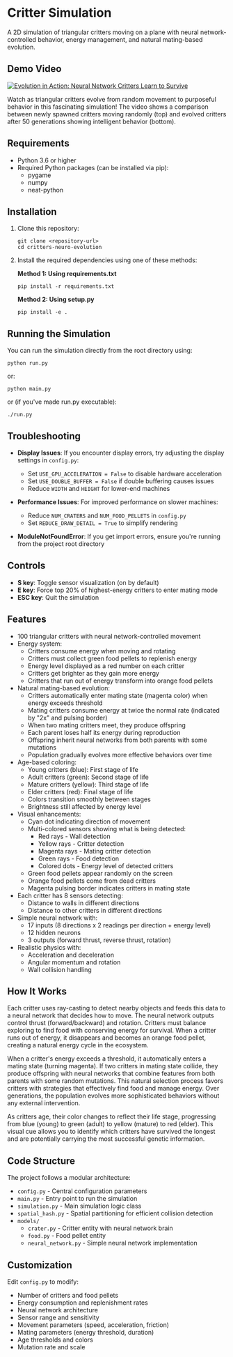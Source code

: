 # Critter Simulation

A 2D simulation of triangular critters moving on a plane with neural network-controlled behavior, energy management, and natural mating-based evolution.

## Demo Video
[![Evolution in Action: Neural Network Critters Learn to Survive](https://img.youtube.com/vi/88SG8uD1GIw/maxresdefault.jpg)](https://www.youtube.com/watch?v=88SG8uD1GIw)

Watch as triangular critters evolve from random movement to purposeful behavior in this fascinating simulation! The video shows a comparison between newly spawned critters moving randomly (top) and evolved critters after 50 generations showing intelligent behavior (bottom).

## Requirements
- Python 3.6 or higher
- Required Python packages (can be installed via pip):
  - pygame
  - numpy
  - neat-python

## Installation

1. Clone this repository:
   ```
   git clone <repository-url>
   cd critters-neuro-evolution
   ```

2. Install the required dependencies using one of these methods:

   **Method 1: Using requirements.txt**
   ```
   pip install -r requirements.txt
   ```

   **Method 2: Using setup.py**
   ```
   pip install -e .
   ```

## Running the Simulation

You can run the simulation directly from the root directory using:

```
python run.py
```

or:

```
python main.py
```

or (if you've made run.py executable):

```
./run.py
```

## Troubleshooting

- **Display Issues**: If you encounter display errors, try adjusting the display settings in `config.py`:
  - Set `USE_GPU_ACCELERATION = False` to disable hardware acceleration
  - Set `USE_DOUBLE_BUFFER = False` if double buffering causes issues
  - Reduce `WIDTH` and `HEIGHT` for lower-end machines

- **Performance Issues**: For improved performance on slower machines:
  - Reduce `NUM_CRATERS` and `NUM_FOOD_PELLETS` in `config.py`
  - Set `REDUCE_DRAW_DETAIL = True` to simplify rendering

- **ModuleNotFoundError**: If you get import errors, ensure you're running from the project root directory

## Controls
- **S key**: Toggle sensor visualization (on by default)
- **E key**: Force top 20% of highest-energy critters to enter mating mode
- **ESC key**: Quit the simulation

## Features
- 100 triangular critters with neural network-controlled movement
- Energy system:
  - Critters consume energy when moving and rotating
  - Critters must collect green food pellets to replenish energy
  - Energy level displayed as a red number on each critter
  - Critters get brighter as they gain more energy
  - Critters that run out of energy transform into orange food pellets
- Natural mating-based evolution:
  - Critters automatically enter mating state (magenta color) when energy exceeds threshold
  - Mating critters consume energy at twice the normal rate (indicated by "2x" and pulsing border)
  - When two mating critters meet, they produce offspring
  - Each parent loses half its energy during reproduction
  - Offspring inherit neural networks from both parents with some mutations
  - Population gradually evolves more effective behaviors over time
- Age-based coloring:
  - Young critters (blue): First stage of life
  - Adult critters (green): Second stage of life
  - Mature critters (yellow): Third stage of life 
  - Elder critters (red): Final stage of life
  - Colors transition smoothly between stages
  - Brightness still affected by energy level
- Visual enhancements:
  - Cyan dot indicating direction of movement
  - Multi-colored sensors showing what is being detected:
    - Red rays - Wall detection
    - Yellow rays - Critter detection
    - Magenta rays - Mating critter detection
    - Green rays - Food detection
    - Colored dots - Energy level of detected critters
  - Green food pellets appear randomly on the screen
  - Orange food pellets come from dead critters
  - Magenta pulsing border indicates critters in mating state
- Each critter has 8 sensors detecting:
  - Distance to walls in different directions
  - Distance to other critters in different directions
- Simple neural network with:
  - 17 inputs (8 directions x 2 readings per direction + energy level)
  - 12 hidden neurons
  - 3 outputs (forward thrust, reverse thrust, rotation)
- Realistic physics with:
  - Acceleration and deceleration
  - Angular momentum and rotation
  - Wall collision handling

## How It Works
Each critter uses ray-casting to detect nearby objects and feeds this data to a neural network that decides how to move. The neural network outputs control thrust (forward/backward) and rotation. Critters must balance exploring to find food with conserving energy for survival. When a critter runs out of energy, it disappears and becomes an orange food pellet, creating a natural energy cycle in the ecosystem.

When a critter's energy exceeds a threshold, it automatically enters a mating state (turning magenta). If two critters in mating state collide, they produce offspring with neural networks that combine features from both parents with some random mutations. This natural selection process favors critters with strategies that effectively find food and manage energy. Over generations, the population evolves more sophisticated behaviors without any external intervention.

As critters age, their color changes to reflect their life stage, progressing from blue (young) to green (adult) to yellow (mature) to red (elder). This visual cue allows you to identify which critters have survived the longest and are potentially carrying the most successful genetic information.

## Code Structure
The project follows a modular architecture:
- `config.py` - Central configuration parameters
- `main.py` - Entry point to run the simulation
- `simulation.py` - Main simulation logic class
- `spatial_hash.py` - Spatial partitioning for efficient collision detection
- `models/`
  - `crater.py` - Critter entity with neural network brain
  - `food.py` - Food pellet entity
  - `neural_network.py` - Simple neural network implementation

## Customization
Edit `config.py` to modify:
- Number of critters and food pellets
- Energy consumption and replenishment rates
- Neural network architecture
- Sensor range and sensitivity
- Movement parameters (speed, acceleration, friction)
- Mating parameters (energy threshold, duration)
- Age thresholds and colors
- Mutation rate and scale
